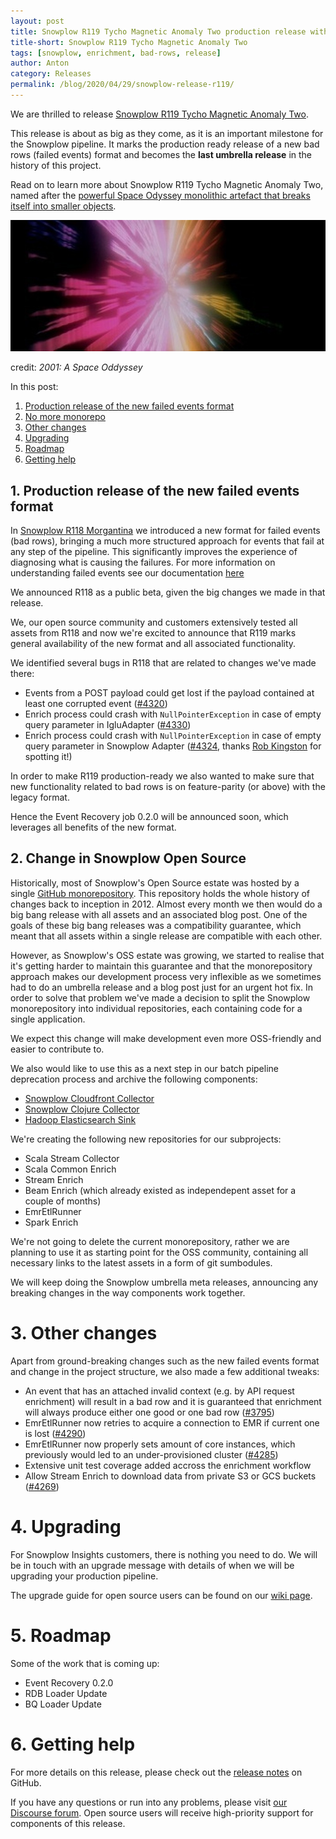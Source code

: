 ```yaml
---
layout: post
title: Snowplow R119 Tycho Magnetic Anomaly Two production release with new bad row format 
title-short: Snowplow R119 Tycho Magnetic Anomaly Two
tags: [snowplow, enrichment, bad-rows, release]
author: Anton
category: Releases
permalink: /blog/2020/04/29/snowplow-release-r119/
---
```


We are thrilled to release [Snowplow R119 Tycho Magnetic Anomaly Two][snowplow-release].

This release is about as big as they come, as it is an important milestone for the Snowplow pipeline. It marks the production ready release of a new bad rows (failed events) format and becomes the **last umbrella release** in the history of this project.

Read on to learn more about Snowplow R119 Tycho Magnetic Anomaly Two, named after the [powerful Space Odyssey monolithic artefact that breaks itself into smaller objects][tma2].

![tma2-img][tma2-img]

credit: _2001: A Space Oddyssey_

In this post:

1. [Production release of the new failed events format](#badrows-ga)
2. [No more monorepo](#monorepo)
3. [Other changes](#other)
4. [Upgrading](#upgrading)
5. [Roadmap](#roadmap)
6. [Getting help](#help)

<h2 id="badrows-ga">1. Production release of the new failed events format</h2>

In [Snowplow R118 Morgantina][r118-post] we introduced a new format for failed events (bad rows), bringing a much more structured approach for events that fail at any step of the pipeline. This significantly improves the experience of diagnosing what is causing the failures. For more information on understanding failed events see our documentation [here][fe-docs]

We announced R118 as a public beta, given the big changes we made in that release.

We, our open source community and customers extensively tested all assets from R118 and now we're excited to announce that R119 marks general availability of the new format and all associated functionality.

We identified several bugs in R118 that are related to changes we've made there:

* Events from a POST payload could get lost if the payload contained at least one corrupted event ([#4320][issue-4320])
* Enrich process could crash with `NullPointerException` in case of empty query parameter in IgluAdapter ([#4330][issue-4320])
* Enrich process could crash with `NullPointerException` in case of empty query parameter in Snowplow Adapter ([#4324][issue-4324], thanks [Rob Kingston][robkingston] for spotting it!)

In order to make R119 production-ready we also wanted to make sure that new functionality related to bad rows is on feature-parity (or above) with the legacy format.

Hence the Event Recovery job 0.2.0 will be announced soon, which leverages all benefits of the new format.

<h2 id="monorepo">2. Change in Snowplow Open Source</h2>

Historically, most of Snowplow's Open Source estate was hosted by a single [GitHub monorepository][monorepo].
This repository holds the whole history of changes back to inception in 2012.
Almost every month we then would do a big bang release with all assets and an associated blog post.
One of the goals of these big bang releases was a compatibility guarantee, which meant that all assets within a single release are compatible with each other.

However, as Snowplow's OSS estate was growing, we started to realise that it's getting harder to maintain this guarantee and that the monorepository approach makes our development process very inflexible as we sometimes had to do an umbrella release and a blog post just for an urgent hot fix.
In order to solve that problem we've made a decision to split the Snowplow monorepository into individual repositories, each containing code for a single application.

We expect this change will make development even more OSS-friendly and easier to contribute to.

We also would like to use this as a next step in our batch pipeline deprecation process and archive the following components:

* [Snowplow Cloudfront Collector][clojure]
* [Snowplow Clojure Collector][clojure]
* [Hadoop Elasticsearch Sink][hadoop]

We're creating the following new repositories for our subprojects:

* Scala Stream Collector
* Scala Common Enrich
* Stream Enrich
* Beam Enrich (which already existed as independepent asset for a couple of months)
* EmrEtlRunner
* Spark Enrich

We're not going to delete the current monorepository, rather we are planning to use it as starting point for the OSS community, containing all necessary links to the latest assets in a form of git sumbodules.

We will keep doing the Snowplow umbrella meta releases, announcing any breaking changes in the way components work together.

<h1 id="other">3. Other changes</h1>

Apart from ground-breaking changes such as the new failed events format and change in the project structure, we also made a few additional tweaks: 

* An event that has an attached invalid context (e.g. by API request enrichment) will result in a bad row and it is guaranteed that enrichment will always produce either one good or one bad row ([#3795][issue-3795])
* EmrEtlRunner now retries to acquire a connection to EMR if current one is lost ([#4290][issue-4290])
* EmrEtlRunner now properly sets amount of core instances, which previously would led to an under-provisioned cluster ([#4285][issue-4285])
* Extensive unit test coverage added accross the enrichment workflow
* Allow Stream Enrich to download data from private S3 or GCS buckets ([#4269][issue-4269])

<h1 id="upgrading">4. Upgrading</h1>
For Snowplow Insights customers, there is nothing you need to do. We will be in touch with an upgrade message with details of when we will be upgrading your production pipeline.

The upgrade guide for open source users can be found on our [wiki page](https://github.com/snowplow/snowplow/wiki/Upgrade-Guide#r119).

<h1 id="roadmap">5. Roadmap</h1>

Some of the work that is coming up:

* Event Recovery 0.2.0
* RDB Loader Update
* BQ Loader Update 

<h1 id="help">6. Getting help</h1>

For more details on this release, please check out the [release notes][snowplow-release] on GitHub.

If you have any questions or run into any problems, please visit [our Discourse forum][discourse]. Open source users will receive high-priority support for components of this release.

[snowplow-release]: https://github.com/snowplow/snowplow/releases/r119-tycho-magnetic-anamoly-two
[fe-docs]: https://docs.snowplowanalytics.com/docs/managing-data-quality/understanding-failed-events/
[r118-post]: https://snowplowanalytics.com/blog/2020/01/16/snowplow-release-r118-badrows/
[failed-events-docs]: https://docs.snowplowanalytics.com/docs/managing-data-quality/understanding-failed-events/
[discourse]: http://discourse.snowplowanalytics.com/
[clojure]: https://discourse.snowplowanalytics.com/t/deprecation-notice-clojure-collector-and-spark-enrich/3443
[hadoop]: https://discourse.snowplowanalytics.com/t/migrating-the-snowplow-batch-jobs-from-scalding-to-spark/492

[issue-4320]: https://github.com/snowplow/snowplow/issues/4320
[issue-4324]: https://github.com/snowplow/snowplow/issues/4324
[issue-4330]: https://github.com/snowplow/snowplow/issues/4330
[issue-3795]: https://github.com/snowplow/snowplow/issues/3795
[issue-4290]: https://github.com/snowplow/snowplow/issues/4290
[issue-4285]: https://github.com/snowplow/snowplow/issues/4285
[issue-4269]: https://github.com/snowplow/snowplow/issues/4269
[robkingston]: https://twitter.com/robkingston

[monorepo]: https://github.com/snowplow/snowplow

[tma2]: https://2001.fandom.com/wiki/Jovian_Monolith
[tma2-img]: /assets/img/blog/2020/04/tma2.jpg
